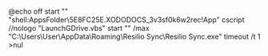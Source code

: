 @echo off
start "" "shell:AppsFolder\5E8FC25E.XODODOCS_3v3sf0k6w2rec!App"
cscript //nologo "LaunchGDrive.vbs"
start "" /max "C:\Users\User\AppData\Roaming\Resilio Sync\Resilio Sync.exe"
timeout /t 1 >nul
